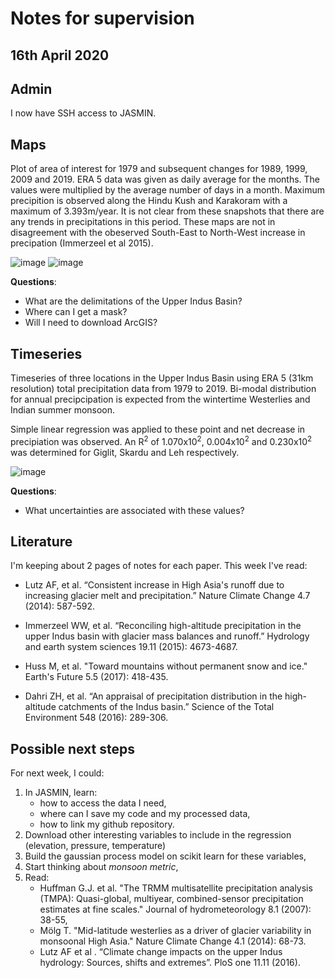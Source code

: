 # Notes for supervision

## 16th April 2020

## Admin

I now have SSH access to JASMIN.

## Maps

Plot of area of interest for 1979 and subsequent changes for 1989, 1999, 2009 and 2019. ERA 5 data was given as daily average for the months. The values were multiplied by the average number of days in a month. Maximum precipition is observed along the Hindu Kush and Karakoram with a maximum of 3.393m/year. It is not clear from these snapshots that there are any trends in precipitations in this period. These maps are not in disagreement with the obeserved South-East to North-West increase in precipation (Immerzeel et al 2015).

![image](https://dl.dropboxusercontent.com/s/pmpgnvzauz1b9oi/Screenshot%202020-04-14%20at%2011.42.16.png?dl=0)
![image](https://dl.dropboxusercontent.com/s/vuxebh0liql4uvg/Screenshot%202020-04-13%20at%2018.46.37.png?dl=0)

__Questions__:

* What are the delimitations of the Upper Indus Basin?
* Where can I get a mask?
* Will I need to download ArcGIS?

## Timeseries

Timeseries of three locations in the Upper Indus Basin using ERA 5 (31km resolution) total precipitation data from 1979 to 2019. Bi-modal distribution for annual precipcipation is expected from the wintertime Westerlies and Indian summer monsoon.

Simple linear regression was applied to these point and net decrease in precipiation was observed. An R<sup>2</sup> of 1.070x10<sup>2</sup>, 0.004x10<sup>2</sup> and 0.230x10<sup>2</sup> was determined for Giglit, Skardu and Leh respectively.

![image](https://dl.dropboxusercontent.com/s/8mh5v5uu9gjd179/Screenshot%202020-04-15%20at%2014.06.04.png?dl=0)

__Questions__:

* What uncertainties are associated with these values?

## Literature

I'm keeping about 2 pages of notes for each paper. This week I've read:

* Lutz AF, et al. “Consistent increase in High Asia's runoff due to increasing glacier melt and precipitation.” Nature Climate Change 4.7 (2014): 587-592.

* Immerzeel WW, et al. “Reconciling high-altitude precipitation in the upper Indus basin with glacier mass balances and runoff.” Hydrology and earth system sciences 19.11 (2015): 4673-4687.

* Huss M, et al. "Toward mountains without permanent snow and ice." Earth's Future 5.5 (2017): 418-435.

* Dahri ZH, et al. “An appraisal of precipitation distribution in the high-altitude catchments of the Indus basin.” Science of the Total Environment 548 (2016): 289-306.

## Possible next steps

For next week, I could:

1. In JASMIN, learn:
    * how to access the data I need,
    * where can I save my code and my processed data, 
    * how to link my github repository.
2. Download other interesting variables to include in the regression (elevation, pressure, temperature)
3. Build the gaussian process model on scikit learn for these variables,
4. Start thinking about _monsoon metric_,
5. Read:
    * Huffman G.J. et al. "The TRMM multisatellite precipitation analysis (TMPA): Quasi-global, multiyear, combined-sensor precipitation estimates at fine scales." Journal of hydrometeorology 8.1 (2007): 38-55,
    * Mölg T. "Mid-latitude westerlies as a driver of glacier variability in monsoonal High Asia." Nature Climate Change 4.1 (2014): 68-73.
    * Lutz AF et al . “Climate change impacts on the upper Indus hydrology: Sources, shifts and extremes”. PloS one 11.11 (2016).